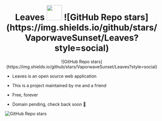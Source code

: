 <h1 align="center">
    <span>Leaves</span>
  <img width="auto" height="50px" src="https://github.com/VaporwaveSunset/Leaves/blob/main/images/Leaf.png"/>
    ![GitHub Repo stars](https://img.shields.io/github/stars/VaporwaveSunset/Leaves?style=social)
</h1>

<div align="center">
    ![GitHub Repo stars](https://img.shields.io/github/stars/VaporwaveSunset/Leaves?style=social)
</div>

- Leaves is an open source web application
- This is a project maintained by me and a friend
- Free, forever

- Domain pending, check back soon 🎉

![GitHub Repo stars](https://img.shields.io/github/stars/VaporwaveSunset/Leaves?style=social)
